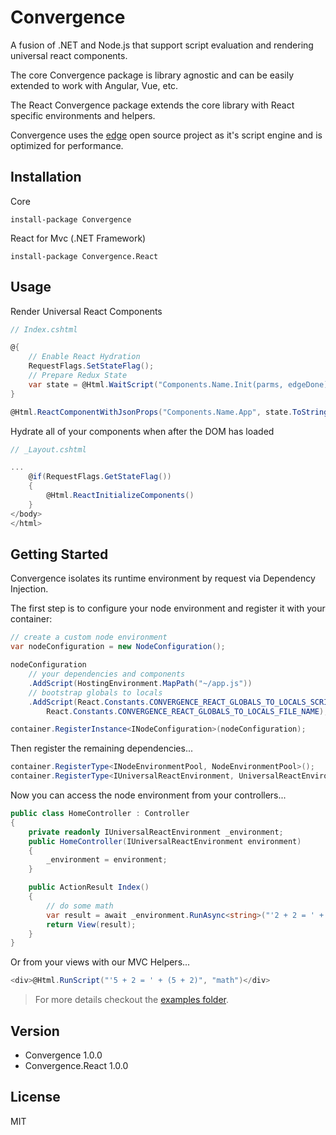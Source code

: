 # Convergence

A fusion of .NET and Node.js that support script evaluation and rendering universal react components.

The core Convergence package is library agnostic and can be easily extended to work with Angular, Vue, etc.

The React Convergence package extends the core library with React specific environments and helpers.

Convergence uses the [edge](https://github.com/tjanczuk/edge) open source project as it's script engine and is optimized for performance.

## Installation

Core

`install-package Convergence`

React for Mvc (.NET Framework)

`install-package Convergence.React`

## Usage

Render Universal React Components

```csharp
// Index.cshtml

@{
    // Enable React Hydration 
    RequestFlags.SetStateFlag();
    // Prepare Redux State
    var state = @Html.WaitScript("Components.Name.Init(parms, edgeDone);", "init");
}

@Html.ReactComponentWithJsonProps("Components.Name.App", state.ToString())
```

Hydrate all of your components when after the DOM has loaded

```csharp
// _Layout.cshtml

...
    @if(RequestFlags.GetStateFlag())
    {
        @Html.ReactInitializeComponents()
    }
</body>
</html>
```

## Getting Started

Convergence isolates its runtime environment by request via Dependency Injection.

The first step is to configure your node environment and register it with your container:

```csharp
// create a custom node environment
var nodeConfiguration = new NodeConfiguration();

nodeConfiguration
    // your dependencies and components
    .AddScript(HostingEnvironment.MapPath("~/app.js")) 
    // bootstrap globals to locals
    .AddScript(React.Constants.CONVERGENCE_REACT_GLOBALS_TO_LOCALS_SCRIPT,
        React.Constants.CONVERGENCE_REACT_GLOBALS_TO_LOCALS_FILE_NAME);

container.RegisterInstance<INodeConfiguration>(nodeConfiguration);
```

Then register the remaining dependencies...

```csharp
container.RegisterType<INodeEnvironmentPool, NodeEnvironmentPool>();
container.RegisterType<IUniversalReactEnvironment, UniversalReactEnvironment>(new PerRequestLifetimeManager()); 
```

Now you can access the node environment from your controllers...

```csharp
public class HomeController : Controller
{
    private readonly IUniversalReactEnvironment _environment;
    public HomeController(IUniversalReactEnvironment environment)
    {
        _environment = environment;
    }

    public ActionResult Index()
    {
        // do some math
        var result = await _environment.RunAsync<string>("'2 + 2 = ' + (2 + 2)", "math");
        return View(result);
    }
}
```

Or from your views with our MVC Helpers...

```csharp
<div>@Html.RunScript("'5 + 2 = ' + (5 + 2)", "math")</div>
```

> For more details checkout the [examples folder](examples/).

## Version

* Convergence 1.0.0
* Convergence.React 1.0.0

## License

MIT
